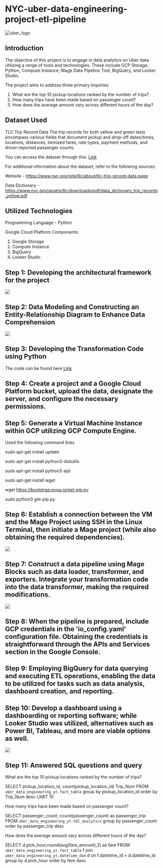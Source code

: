 # NYC-uber-data-engineering-project-etl-pipeline

![uber_logo](https://www.google.com/url?sa=i&url=https%3A%2F%2Fturbologo.com%2Farticles%2Fuber-logo%2F&psig=AOvVaw3AhOxHZLsG3Isvioe83V_R&ust=1721231784031000&source=images&cd=vfe&opi=89978449&ved=0CBQQjRxqFwoTCKjW7Zn2q4cDFQAAAAAdAAAAABAE)

## Introduction

The objective of this project is to engage in data analytics on Uber data utilizing a range of tools and technologies. These include GCP Storage, Python, Compute Instance, Mage Data Pipeline Tool, BigQuery, and Looker Studio.

The project aims to address three primary inquiries:

1. What are the top 10 pickup locations ranked by the number of trips?
2. How many trips have been made based on passenger count?
3. How does the average amount vary across different hours of the day?

## Dataset Used

TLC Trip Record Data
The trip records for both yellow and green taxis encompass various fields that document pickup and drop-off dates/times, locations, distances, itemized fares, rate types, payment methods, and driver-reported passenger counts.

You can access the dataset through this: [Link](https://github.com/enochiankim/NYC-uber-data-engineering-project-etl-pipeline/tree/main/uber_raw_data)

For additional information about the dataset, refer to the following sources:

Website - https://www.nyc.gov/site/tlc/about/tlc-trip-record-data.page

Data Dictionary - https://www.nyc.gov/assets/tlc/downloads/pdf/data_dictionary_trip_records_yellow.pdf


## Utilized Technologies
Programming Language - Python

Google Cloud Platform Components:

1. Google Storage
2. Compute Instance 
3. BigQuery
4. Looker Studio



## Step 1: Developing the architectural framework for the project
<img src="architecture.jpg">

## Step 2: Data Modeling and Constructing an Entity-Relationship Diagram to Enhance Data Comprehension

<img src="model.png">

## Step 3: Developing the Transformation Code using Python

The code can be found here [Link](uber.ipynb)

## Step 4: Create a project and a Google Cloud Platform bucket, upload the data, designate the server, and configure the necessary permissions.


## Step 5: Generate a Virtual Machine Instance within GCP utilizing GCP Compute Engine.

Used the following command lines

sudo apt-get install update

sudo apt-get install python3-distutils

sudo apt-get install python3-apt

sudo apt-get install wget

wget https://bootstrap.pypa.io/get-pip.py

sudo python3 get-pip.py

## Step 6: Establish a connection between the VM and the Mage Project using SSH in the Linux Terminal, then initiate a Mage project (while also obtaining the required dependencies).

<img src="mage.PNG">

## Step 7: Construct a data pipeline using Mage Blocks such as data loader, transformer, and exporters. Integrate your transformation code into the data transformer, making the required modifications.

<img src="etl_flow.PNG">


## Step 8: When the pipeline is prepared, include GCP credentials in the 'io_config.yaml' configuration file. Obtaining the credentials is straightforward through the APIs and Services section in the Google Console.

## Step 9: Employing BigQuery for data querying and executing ETL operations, enabling the data to be utilized for tasks such as data analysis, dashboard creation, and reporting.


## Step 10: Develop a dashboard using a dashboarding or reporting software; while Looker Studio was utilized, alternatives such as Power BI, Tableau, and more are viable options as well.

<img src="![image](https://github.com/user-attachments/assets/34231296-82bf-4d14-9c74-8f1bb039dfcd)">

## Step 11: Answered SQL questions and query

What are the top 10 pickup locations ranked by the number of trips?

SELECT pickup_location_id, count(pickup_location_id) Trip_Num
FROM `uber_data_engineering_yt.fact_table` 
group by pickup_location_id
order by Trip_Num desc
LIMIT 10


How many trips have been made based on passenger count?

SELECT passenger_count, count(passenger_count) as passenger_trip
FROM `uber_data_engineering_yt.tbl_analytics`
group by passenger_count
order by passenger_trip desc


How does the average amount vary across different hours of the day?

SELECT d.pick_hour,round(avg(fare_amount),2) as fare
FROM `uber_data_engineering_yt.fact_table` f join 
`uber_data_engineering_yt.datetime_dim` d on f.datetime_id = d.datetime_id
group by d.pick_hour
order by fare desc


